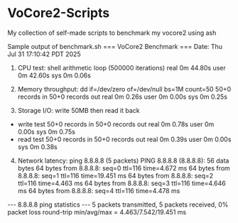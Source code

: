 # VoCore2-Scripts
My collection of self-made scripts to benchmark my vocore2 using ash

Sample output of benchmark.sh
=== VoCore2 Benchmark ===
Date: Thu Jul 31 17:10:42 PDT 2025

1. CPU test: shell arithmetic loop (500000 iterations)
real    0m 44.80s
user    0m 42.60s
sys     0m 0.06s

2. Memory throughput: dd if=/dev/zero of=/dev/null bs=1M count=50
50+0 records in
50+0 records out
real    0m 0.26s
user    0m 0.00s
sys     0m 0.25s

3. Storage I/O: write 50MB then read it back
- write test
50+0 records in
50+0 records out
real    0m 0.78s
user    0m 0.00s
sys     0m 0.75s
- read test
50+0 records in
50+0 records out
real    0m 0.39s
user    0m 0.00s
sys     0m 0.38s

4. Network latency: ping 8.8.8.8 (5 packets)
PING 8.8.8.8 (8.8.8.8): 56 data bytes
64 bytes from 8.8.8.8: seq=0 ttl=116 time=4.672 ms
64 bytes from 8.8.8.8: seq=1 ttl=116 time=19.451 ms
64 bytes from 8.8.8.8: seq=2 ttl=116 time=4.463 ms
64 bytes from 8.8.8.8: seq=3 ttl=116 time=4.646 ms
64 bytes from 8.8.8.8: seq=4 ttl=116 time=4.478 ms

--- 8.8.8.8 ping statistics ---
5 packets transmitted, 5 packets received, 0% packet loss
round-trip min/avg/max = 4.463/7.542/19.451 ms
